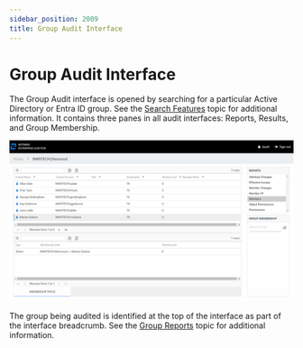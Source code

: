 ```yaml
---
sidebar_position: 2009
title: Group Audit Interface
---
```


# Group Audit Interface

The Group Audit interface is opened by searching for a particular Active Directory or Entra ID group. See the [Search Features](Search "Search Features") topic for additional information. It contains three panes in all audit interfaces: Reports, Results, and Group Membership.

![Group Audit Interface](../../../../../../../static/images/AccessInformationCenter_12.0/Content/Resources/Images/Access/InformationCenter/ResourceAudit/Navigate/GroupAuditInterface.png "Group Audit Interface")

The group being audited is identified at the top of the interface as part of the interface breadcrumb. See the [Group Reports](../Group/Overview "Group Reports") topic for additional information.